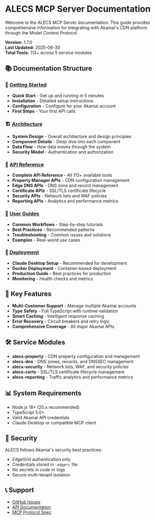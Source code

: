 # ALECS MCP Server Documentation

Welcome to the ALECS MCP Server documentation. This guide provides comprehensive information for integrating with Akamai's CDN platform through the Model Context Protocol.

**Version:** 1.7.0  
**Last Updated:** 2025-06-30  
**Total Tools:** 113+ across 5 service modules

## 📚 Documentation Structure

### 🚀 [Getting Started](./getting-started/)
- **Quick Start** - Get up and running in 5 minutes
- **Installation** - Detailed setup instructions
- **Configuration** - Configure for your Akamai account
- **First Steps** - Your first API calls

### 🏗️ [Architecture](./architecture/)
- **System Design** - Overall architecture and design principles
- **Component Details** - Deep dive into each component
- **Data Flow** - How data moves through the system
- **Security Model** - Authentication and authorization

### 🔧 [API Reference](./api/)
- **Complete API Reference** - All 113+ available tools
- **Property Manager APIs** - CDN configuration management
- **Edge DNS APIs** - DNS zone and record management
- **Certificate APIs** - SSL/TLS certificate lifecycle
- **Security APIs** - Network lists and WAF policies
- **Reporting APIs** - Analytics and performance metrics

### 📖 [User Guides](./user-guides/)
- **Common Workflows** - Step-by-step tutorials
- **Best Practices** - Recommended patterns
- **Troubleshooting** - Common issues and solutions
- **Examples** - Real-world use cases

### 🚀 [Deployment](./deployment/)
- **Claude Desktop Setup** - Recommended for development
- **Docker Deployment** - Container-based deployment
- **Production Guide** - Best practices for production
- **Monitoring** - Health checks and metrics

## 🔑 Key Features

- **Multi-Customer Support** - Manage multiple Akamai accounts
- **Type Safety** - Full TypeScript with runtime validation
- **Smart Caching** - Intelligent response caching
- **Error Recovery** - Circuit breakers and retry logic
- **Comprehensive Coverage** - All major Akamai APIs

## 🛠️ Service Modules

- **alecs-property** - CDN property configuration and management
- **alecs-dns** - DNS zones, records, and DNSSEC management
- **alecs-security** - Network lists, WAF, and security policies
- **alecs-certs** - SSL/TLS certificate lifecycle management
- **alecs-reporting** - Traffic analytics and performance metrics

## 📊 System Requirements

- Node.js 18+ (20.x recommended)
- TypeScript 5.0+
- Valid Akamai API credentials
- Claude Desktop or compatible MCP client

## 🔐 Security

ALECS follows Akamai's security best practices:
- EdgeGrid authentication only
- Credentials stored in `.edgerc` file
- No secrets in code or logs
- Secure multi-tenant isolation

## 📞 Support

- [GitHub Issues](https://github.com/your-org/alecs-mcp-server-akamai/issues)
- [API Documentation](https://techdocs.akamai.com)
- [MCP Protocol Spec](https://modelcontextprotocol.io)